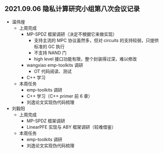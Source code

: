 ## 2021.09.06 隐私计算研究小组第八次会议记录

- 温伟煌
  - 上周完成
    - MP-SPDZ 框架调研（决定不根据它来做实现）
      - 支持主流的 MPC 协议虽然多，但对 circuits 的支持较弱，只提供标准的 GC 执行
      - 不支持 NAND 门
      - high level 接口功能有限，整个封装得过深，难以修改
    - wangxiao emp-toolkits 调研
      - OT 代码阅读、测试
    - C++ 学习
  - 本周任务
    - emp-toolkits 调研
    - C++ 学习（C++ primer 前 6 章）
    - 刘逸论文实现伪代码梳理
- 刘毅阳
  - 上周完成
    - MP-SPDZ 框架调研
    - LinearPFE 实现与 ABY 框架调研（较难借鉴）
  - 本周任务
    - emp-toolkits 调研
    - 刘逸论文实现伪代码梳理